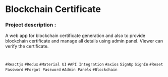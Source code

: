 # Blockchain Certificate

### Project description :

A web app for blockchain certificate generation and also to provide blockchain certificate and manage all details using admin panel. Viewer can verify the certificate.

#
`#Reactjs` `#Redux` `#Material UI` `#API Integration` `#axios` `SignUp` `SignIn` `#Reset Password` `#Forgot Password` `#Admin Panels` `#Blockchain`
